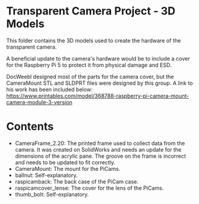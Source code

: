 # Transparent Camera Project - 3D Models

This folder contains the 3D models used to create the hardware of the transparent camera.

A beneficial update to the camera's hardware would be to include a cover for the Raspberry Pi 5 to protect it from physical damage and ESD.

DocWeebl designed most of the parts for the camera cover, but the CameraMount STL and SLDPRT files were designed by this group. A link to his work has been included below:
https://www.printables.com/model/368788-raspberry-pi-camera-mount-camera-module-3-version

# Contents
- CameraFrame_2.20:  The printed frame used to collect data from the camera.  It was created on SolidWorks and needs an update for the dimensions of the acrylic pane.  The groove on the frame is incorrect and needs to be updated to fit correctly.
- CameraMount:  The mount for the PiCams.
- ballnut:  Self-explanatory.
- raspicamback:  The back case of the PiCam case.
- raspicamcover_lense:  The cover for the lens of the PiCams.
- thumb_bolt:  Self-explanatory.